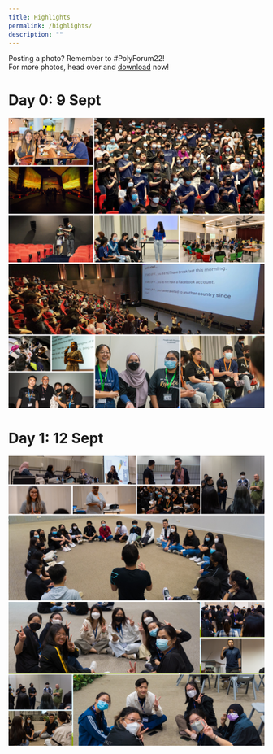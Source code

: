 ```yaml
---
title: Highlights
permalink: /highlights/
description: ""
---
```

Posting a photo? Remember to #PolyForum22! <br> 
For more photos, head over and [download](https://for.edu.sg/pf2022-photos) now!
# Day 0: 9 Sept

![](/images/Day0-1.png)
<br>
![](/images/Day0-2.png)
# Day 1: 12 Sept
![](/images/Day1-1.png)
<br>
![](/images/Day1-2.png)